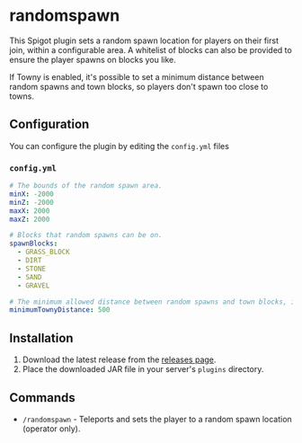 # randomspawn

This Spigot plugin sets a random spawn location for players on their first join, within a configurable area. A whitelist of blocks can also be provided to ensure the player spawns on blocks you like.

If Towny is enabled, it's possible to set a minimum distance between random spawns and town blocks, so players don't spawn too close to towns.

## Configuration

You can configure the plugin by editing the `config.yml` files

### `config.yml`

```yaml
# The bounds of the random spawn area.
minX: -2000
minZ: -2000
maxX: 2000
maxZ: 2000

# Blocks that random spawns can be on.
spawnBlocks:
  - GRASS_BLOCK
  - DIRT
  - STONE
  - SAND
  - GRAVEL

# The minimum allowed distance between random spawns and town blocks, if Towny is installed.
minimumTownyDistance: 500
```

## Installation

1. Download the latest release from the [releases page](https://github.com/jameskmonger/mc-randomspawn/releases).
2. Place the downloaded JAR file in your server's `plugins` directory.

## Commands

- `/randomspawn` - Teleports and sets the player to a random spawn location (operator only).
